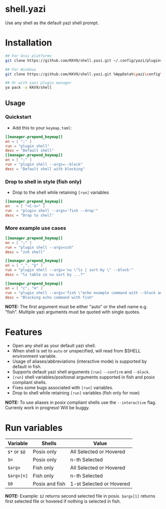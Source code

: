 # shell.yazi

Use any shell as the default yazi shell prompt.

# Installation

```bash
## For Unix platforms
git clone https://github.com/KKV9/shell.yazi.git ~/.config/yazi/plugins/shell.yazi

## For Windows
git clone https://github.com/KKV9/shell.yazi.git %AppData%\yazi\config\plugins\shell.yazi

## Or with yazi plugin manager
ya pack -a KKV9/shell
```

## Usage

### Quickstart

- Add this to your `keymap.toml`:

```toml
[[manager.prepend_keymap]]
on = [ ";" ]
run = "plugin shell"
desc = "Default shell"
[[manager.prepend_keymap]]
on = [ ":" ]
run = "plugin shell --args=--block"
desc = "Default shell with blocking"
```

### Drop to shell in style (fish only)

- Drop to the shell while retaining `[run]` variables

```toml
[[manager.prepend_keymap]]
on   = [ "<C-s>" ]
run  = "plugin shell --args='fish --drop'"
desc = "Drop to shell"
```

### More example use cases

```toml
[[manager.prepend_keymap]]
on = [ ";" ]
run = "plugin shell --args=zsh"
desc = "zsh shell"
```

```toml
[[manager.prepend_keymap]]
on = [ ",", "p" ]
run = "plugin shell --args='nu \"ls | sort-by \" --block'"
desc = "ls table in nu sort by ...?"
```

```toml
[[manager.prepend_keymap]]
on = [ "c", "e" ]
run = "plugin shell --args='fish \"echo example command with --block and --confirm flags ; read\" --block --confirm'"
desc = "Blocking echo command with fish"
```

**NOTE:** The first argument must be either "auto" or the shell name e.g. "fish". Multiple yazi arguments must be quoted with single quotes.

# Features

- Open any shell as your default yazi shell.
- When shell is set to `auto` or unspecified, will read from $SHELL environment variable.
- Usage of aliases/abbreviations (interactive mode) is supported by default in fish.
- Supports default yazi shell arguments `[run]` `--confirm` and `--block`.
- `[run]` shell variables/positional arguments supported in fish and posix compliant shells. 
- Fixes some bugs associated with `[run]` variables.
- Drop to shell while retaining `[run]` variables (fish only for now)

**NOTE:** To use aliases in posix compliant shells use the `--interactive` flag. Currenly work in progress! Will be buggy.
 
# Run variables

| Variable      | Shells        | Value                    |
| ------------- | ------------- | ------------------------ |
| `$*` or `$@`  | Posix only    | All Selected or Hovered  |
| `$n`          | Posix only    | n-th Selected            |
| `$argv`       | Fish only     | All Selected or Hovered  |
| `$argv[n]`    | Fish only     | n-th Selected            |
| `$0`          | Posix and fish| 1-st Selected or Hovered |

**NOTE:** Example: `$2` returns second selected file in posix. `$argv[1]` returns first selected file or hovered if nothing is selected in fish.

